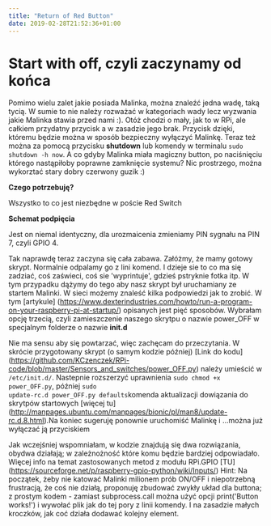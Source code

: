 ```yaml
---
title: "Return of Red Button"
date: 2019-02-28T21:52:36+01:00
---
```

# Start with off, czyli zaczynamy od końca

Pomimo wielu zalet jakie posiada Malinka, można znaleźć jedna wadę, taką tycią. W sumie to nie należy rozważać w kategoriach wady lecz wyzwania jakie Malinka stawia przed nami :). 
Otóż chodzi o mały, jak to w RPi, ale całkiem przydatny przycisk a w zasadzie jego brak. Przycisk dzięki, któremu będzie można w sposób bezpieczny wyłączyć Malinkę. Teraz też można za pomocą przycisku <strong>shutdown</strong>
lub komendy w terminalu <code>sudo shutdown -h now</code>. A co gdyby Malinka miała magiczny button, po naciśnięciu którego nastąpiłoby poprawne zamknięcie systemu? Nic prostrzego, można wykorztać stary dobry czerwony guzik :)
 

<strong>Czego potrzebuję?</strong>

Wszystko to co jest niezbędne w poście Red Switch

<strong>Schemat podpięcia</strong>

Jest on niemal identyczny, dla urozmaicenia zmieniamy PIN sygnału na PIN 7, czyli GPIO 4.

Tak naprawdę teraz zaczyna się cała zabawa.
Załóżmy, że mamy gotowy skrypt. Normalnie odpalamy go z lini komend. I dzieje sie to co ma się zadziać, coś zaświeci, coś sie 'wyprintuje', gdzieś pstryknie fotka itp. W tym przypadku dążymy do tego aby nasz skrypt był uruchamiany ze startem Malinki.
W sieci możemy znaleść kilka podpowiedzi jak to zrobić. W tym [artykule] (https://www.dexterindustries.com/howto/run-a-program-on-your-raspberry-pi-at-startup/) opisanych jest pięć sposobów.
Wybrałam opcję trzecią, czyli zamieszczenie naszego skrytpu o nazwie power_OFF w specjalnym folderze o nazwie <strong>init.d</strong>

Nie ma sensu aby się powtarzać, więc zachęcam do przeczytania. 
W skrócie przygotowany skrypt (o samym kodzie później)  [Link do kodu] (https://github.com/KCzenczek/RPi-code/blob/master/Sensors_and_switches/power_OFF.py) 
należy umieścić w <code>/etc/init.d/</code>. Nastepnie rozszerzyć uprawnienia <code>sudo chmod +x power_OFF.py</code>, później <code>sudo update-rc.d power_OFF.py defaults</code>komenda aktualizacji dowiązania do skrytpów startowych [więcej tu] (http://manpages.ubuntu.com/manpages/bionic/pl/man8/update-rc.d.8.html).Na koniec sugeruję ponownie uruchomiść Malinkę i ...można już wyłączać ją przyciskiem 

Jak wczejśniej wspomniałam, w kodzie znajdują się dwa rozwiązania, obydwa działają; w zależnożność które komu będzie bardziej odpowiadało.
Więcej info na temat zastosowanych metod z modułu RPi.GPIO [TU] (https://sourceforge.net/p/raspberry-gpio-python/wiki/Inputs/)
Hint: Na początek, żeby nie katować Malinki milionem prób ON/OFF i niepotrzebną frustracją, że coś nie działą, proponuję zbudować zwykły układ dla buttona; z prostym kodem - zamiast subprocess.call można użyć opcji print('Button works!') i wywołać plik jak do tej pory z linii komendy. I na zasadzie małych kroczków, jak coć działa dodawać kolejny element.


